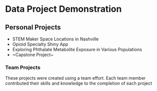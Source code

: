 # Data Project Demonstration

## Personal Projects
- STEM Maker Space Locations in Nashville
- Opioid Specialty Shiny App
- Exploring Phthalate Metabolite Exposure in Various Populations
- ~Capstone Project~ 



### Team Projects
These projects were created using a team effort.  Each team member contributed their skills and knowledge to the completion of each project  

